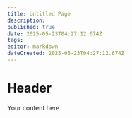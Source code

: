 ```yaml
---
title: Untitled Page
description: 
published: true
date: 2025-05-23T04:27:12.674Z
tags: 
editor: markdown
dateCreated: 2025-05-23T04:27:12.674Z
---
```


# Header
Your content here